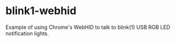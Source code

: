 # blink1-webhid

Example of using Chrome's WebHID to talk to blink(1) USB RGB LED notification lights.
